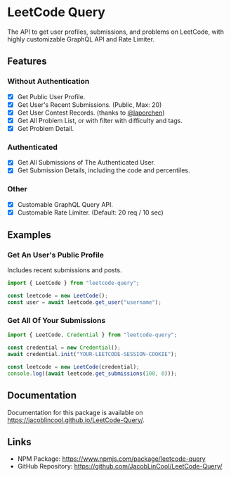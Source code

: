 # LeetCode Query

The API to get user profiles, submissions, and problems on LeetCode, with highly customizable GraphQL API and Rate Limiter.

## Features

### Without Authentication

- [x] Get Public User Profile.
- [x] Get User's Recent Submissions. (Public, Max: 20)
- [x] Get User Contest Records. (thanks to [@laporchen](https://github.com/laporchen))
- [x] Get All Problem List, or with filter with difficulty and tags.
- [x] Get Problem Detail.

### Authenticated

- [x] Get All Submissions of The Authenticated User.
- [x] Get Submission Details, including the code and percentiles.

### Other

- [x] Customable GraphQL Query API.
- [x] Customable Rate Limiter. (Default: 20 req / 10 sec)

## Examples

### Get An User's Public Profile

Includes recent submissions and posts.

```typescript
import { LeetCode } from "leetcode-query";

const leetcode = new LeetCode();
const user = await leetcode.get_user("username");
```

### Get All Of Your Submissions

```typescript
import { LeetCode, Credential } from "leetcode-query";

const credential = new Credential();
await credential.init("YOUR-LEETCODE-SESSION-COOKIE");

const leetcode = new LeetCode(credential);
console.log((await leetcode.get_submissions(100, 0)));
```

## Documentation

Documentation for this package is available on <https://jacoblincool.github.io/LeetCode-Query/>.

## Links

- NPM Package: <https://www.npmjs.com/package/leetcode-query>
- GitHub Repository: <https://github.com/JacobLinCool/LeetCode-Query/>
